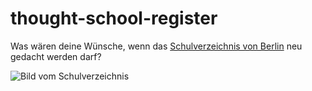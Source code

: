 # thought-school-register

Was wären deine Wünsche, wenn das [Schulverzeichnis von Berlin](https://www.berlin.de/sen/bildung/schule/berliner-schulen/schulverzeichnis/) neu gedacht werden darf?

![Bild vom Schulverzeichnis](https://raw.githubusercontent.com/tursics/thought-school-register/main/doc/schulverzeichnis.png)
